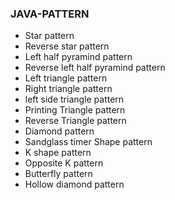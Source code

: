 
  ### JAVA-PATTERN
* Star pattern
* Reverse star pattern
* Left half pyramind pattern
* Reverse left half pyramind pattern
* Left triangle pattern
* Right triangle pattern
* left side triangle pattern
* Printing Triangle pattern
* Reverse Triangle pattern
* Diamond pattern
* Sandglass timer Shape pattern
* K shape pattern
* Opposite K pattern
* Butterfly pattern 
* Hollow diamond pattern
 
  

  
